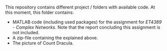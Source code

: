 This repository contains different project / folders with available code.
At this moment, this folder contains:

* MATLAB code (including used packages) for the assignment for _ET4389 - Complex Networks_.
Note that the report concluding this assignment is not included.
* A zip-file containing the explained above.
* The picture of Count Dracula.